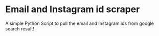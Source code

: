 # Email and Instagram id scraper 
A simple Python Script to pull the email and Instagram ids from google search result!
